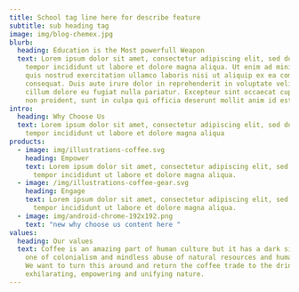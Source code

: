 ```yaml
---
title: School tag line here for describe feature
subtitle: sub heading tag
image: img/blog-chemex.jpg
blurb:
  heading: Education is the Most powerfull Weapon
  text: Lorem ipsum dolor sit amet, consectetur adipiscing elit, sed do eiusmod
    tempor incididunt ut labore et dolore magna aliqua. Ut enim ad minim veniam,
    quis nostrud exercitation ullamco laboris nisi ut aliquip ex ea commodo
    consequat. Duis aute irure dolor in reprehenderit in voluptate velit esse
    cillum dolore eu fugiat nulla pariatur. Excepteur sint occaecat cupidatat
    non proident, sunt in culpa qui officia deserunt mollit anim id est laborum
intro:
  heading: Why Choose Us
  text: Lorem ipsum dolor sit amet, consectetur adipiscing elit, sed do eiusmod
    tempor incididunt ut labore et dolore magna aliqua
products:
  - image: img/illustrations-coffee.svg
    heading: Empower
    text: Lorem ipsum dolor sit amet, consectetur adipiscing elit, sed do eiusmod
      tempor incididunt ut labore et dolore magna aliqua.
  - image: /img/illustrations-coffee-gear.svg
    heading: Engage
    text: Lorem ipsum dolor sit amet, consectetur adipiscing elit, sed do eiusmod
      tempor incididunt ut labore et dolore magna aliqua.
  - image: img/android-chrome-192x192.png
    text: "new why choose us content here "
values:
  heading: Our values
  text: Coffee is an amazing part of human culture but it has a dark side too –
    one of colonialism and mindless abuse of natural resources and human lives.
    We want to turn this around and return the coffee trade to the drink’s
    exhilarating, empowering and unifying nature.
---
```

